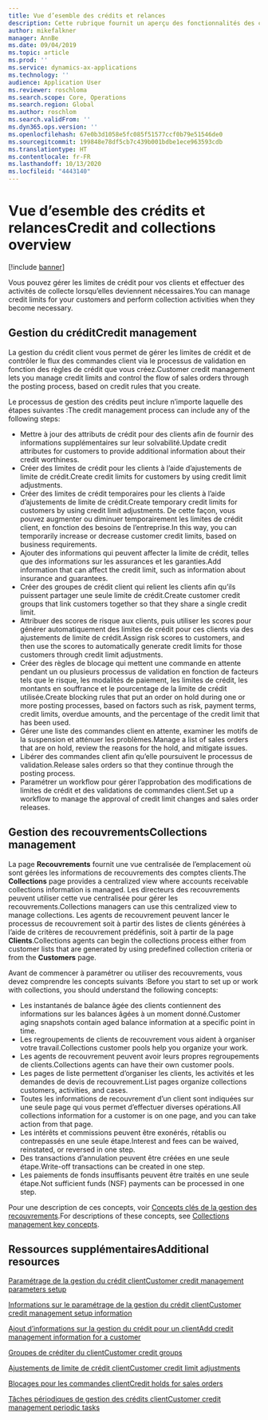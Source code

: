 ```yaml
---
title: Vue d’esemble des crédits et relances
description: Cette rubrique fournit un aperçu des fonctionnalités des crédits et des relances.
author: mikefalkner
manager: AnnBe
ms.date: 09/04/2019
ms.topic: article
ms.prod: ''
ms.service: dynamics-ax-applications
ms.technology: ''
audience: Application User
ms.reviewer: roschloma
ms.search.scope: Core, Operations
ms.search.region: Global
ms.author: roschlom
ms.search.validFrom: ''
ms.dyn365.ops.version: ''
ms.openlocfilehash: 67e0b3d1058e5fc085f51577ccf0b79e51546de0
ms.sourcegitcommit: 199848e78df5cb7c439b001bdbe1ece963593cdb
ms.translationtype: HT
ms.contentlocale: fr-FR
ms.lasthandoff: 10/13/2020
ms.locfileid: "4443140"
---
```

# <a name="credit-and-collections-overview"></a><span data-ttu-id="cb7c5-103">Vue d’esemble des crédits et relances</span><span class="sxs-lookup"><span data-stu-id="cb7c5-103">Credit and collections overview</span></span>

[!include [banner](../includes/banner.md)]

<span data-ttu-id="cb7c5-104">Vous pouvez gérer les limites de crédit pour vos clients et effectuer des activités de collecte lorsqu’elles deviennent nécessaires.</span><span class="sxs-lookup"><span data-stu-id="cb7c5-104">You can manage credit limits for your customers and perform collection activities when they become necessary.</span></span>

## <a name="credit-management"></a><span data-ttu-id="cb7c5-105">Gestion du crédit</span><span class="sxs-lookup"><span data-stu-id="cb7c5-105">Credit management</span></span>

<span data-ttu-id="cb7c5-106">La gestion du crédit client vous permet de gérer les limites de crédit et de contrôler le flux des commandes client via le processus de validation en fonction des règles de crédit que vous créez.</span><span class="sxs-lookup"><span data-stu-id="cb7c5-106">Customer credit management lets you manage credit limits and control the flow of sales orders through the posting process, based on credit rules that you create.</span></span>

<span data-ttu-id="cb7c5-107">Le processus de gestion des crédits peut inclure n’importe laquelle des étapes suivantes :</span><span class="sxs-lookup"><span data-stu-id="cb7c5-107">The credit management process can include any of the following steps:</span></span>

- <span data-ttu-id="cb7c5-108">Mettre à jour des attributs de crédit pour des clients afin de fournir des informations supplémentaires sur leur solvabilité.</span><span class="sxs-lookup"><span data-stu-id="cb7c5-108">Update credit attributes for customers to provide additional information about their credit worthiness.</span></span>
- <span data-ttu-id="cb7c5-109">Créer des limites de crédit pour les clients à l’aide d’ajustements de limite de crédit.</span><span class="sxs-lookup"><span data-stu-id="cb7c5-109">Create credit limits for customers by using credit limit adjustments.</span></span>
- <span data-ttu-id="cb7c5-110">Créer des limites de crédit temporaires pour les clients à l’aide d’ajustements de limite de crédit.</span><span class="sxs-lookup"><span data-stu-id="cb7c5-110">Create temporary credit limits for customers by using credit limit adjustments.</span></span> <span data-ttu-id="cb7c5-111">De cette façon, vous pouvez augmenter ou diminuer temporairement les limites de crédit client, en fonction des besoins de l’entreprise.</span><span class="sxs-lookup"><span data-stu-id="cb7c5-111">In this way, you can temporarily increase or decrease customer credit limits, based on business requirements.</span></span>
- <span data-ttu-id="cb7c5-112">Ajouter des informations qui peuvent affecter la limite de crédit, telles que des informations sur les assurances et les garanties.</span><span class="sxs-lookup"><span data-stu-id="cb7c5-112">Add information that can affect the credit limit, such as information about insurance and guarantees.</span></span>
- <span data-ttu-id="cb7c5-113">Créer des groupes de crédit client qui relient les clients afin qu’ils puissent partager une seule limite de crédit.</span><span class="sxs-lookup"><span data-stu-id="cb7c5-113">Create customer credit groups that link customers together so that they share a single credit limit.</span></span>
- <span data-ttu-id="cb7c5-114">Attribuer des scores de risque aux clients, puis utiliser les scores pour générer automatiquement des limites de crédit pour ces clients via des ajustements de limite de crédit.</span><span class="sxs-lookup"><span data-stu-id="cb7c5-114">Assign risk scores to customers, and then use the scores to automatically generate credit limits for those customers through credit limit adjustments.</span></span>
- <span data-ttu-id="cb7c5-115">Créer des règles de blocage qui mettent une commande en attente pendant un ou plusieurs processus de validation en fonction de facteurs tels que le risque, les modalités de paiement, les limites de crédit, les montants en souffrance et le pourcentage de la limite de crédit utilisée.</span><span class="sxs-lookup"><span data-stu-id="cb7c5-115">Create blocking rules that put an order on hold during one or more posting processes, based on factors such as risk, payment terms, credit limits, overdue amounts, and the percentage of the credit limit that has been used.</span></span>
- <span data-ttu-id="cb7c5-116">Gérer une liste des commandes client en attente, examiner les motifs de la suspension et atténuer les problèmes.</span><span class="sxs-lookup"><span data-stu-id="cb7c5-116">Manage a list of sales orders that are on hold, review the reasons for the hold, and mitigate issues.</span></span>
- <span data-ttu-id="cb7c5-117">Libérer des commandes client afin qu’elle poursuivent le processus de validation.</span><span class="sxs-lookup"><span data-stu-id="cb7c5-117">Release sales orders so that they continue through the posting process.</span></span>
- <span data-ttu-id="cb7c5-118">Paramétrer un workflow pour gérer l’approbation des modifications de limites de crédit et des validations de commandes client.</span><span class="sxs-lookup"><span data-stu-id="cb7c5-118">Set up a workflow to manage the approval of credit limit changes and sales order releases.</span></span>

## <a name="collections-management"></a><span data-ttu-id="cb7c5-119">Gestion des recouvrements</span><span class="sxs-lookup"><span data-stu-id="cb7c5-119">Collections management</span></span>

<span data-ttu-id="cb7c5-120">La page **Recouvrements** fournit une vue centralisée de l’emplacement où sont gérées les informations de recouvrements des comptes clients.</span><span class="sxs-lookup"><span data-stu-id="cb7c5-120">The **Collections** page provides a centralized view where accounts receivable collections information is managed.</span></span> <span data-ttu-id="cb7c5-121">Les directeurs des recouvrements peuvent utiliser cette vue centralisée pour gérer les recouvrements.</span><span class="sxs-lookup"><span data-stu-id="cb7c5-121">Collections managers can use this centralized view to manage collections.</span></span> <span data-ttu-id="cb7c5-122">Les agents de recouvrement peuvent lancer le processus de recouvrement soit à partir des listes de clients générées à l’aide de critères de recouvrement prédéfinis, soit à partir de la page **Clients**.</span><span class="sxs-lookup"><span data-stu-id="cb7c5-122">Collections agents can begin the collections process either from customer lists that are generated by using predefined collection criteria or from the **Customers** page.</span></span>

<span data-ttu-id="cb7c5-123">Avant de commencer à paramétrer ou utiliser des recouvrements, vous devez comprendre les concepts suivants :</span><span class="sxs-lookup"><span data-stu-id="cb7c5-123">Before you start to set up or work with collections, you should understand the following concepts:</span></span>

- <span data-ttu-id="cb7c5-124">Les instantanés de balance âgée des clients contiennent des informations sur les balances âgées à un moment donné.</span><span class="sxs-lookup"><span data-stu-id="cb7c5-124">Customer aging snapshots contain aged balance information at a specific point in time.</span></span>
- <span data-ttu-id="cb7c5-125">Les regroupements de clients de recouvrement vous aident à organiser votre travail.</span><span class="sxs-lookup"><span data-stu-id="cb7c5-125">Collections customer pools help you organize your work.</span></span>
- <span data-ttu-id="cb7c5-126">Les agents de recouvrement peuvent avoir leurs propres regroupements de clients.</span><span class="sxs-lookup"><span data-stu-id="cb7c5-126">Collections agents can have their own customer pools.</span></span>
- <span data-ttu-id="cb7c5-127">Les pages de liste permettent d’organiser les clients, les activités et les demandes de devis de recouvrement.</span><span class="sxs-lookup"><span data-stu-id="cb7c5-127">List pages organize collections customers, activities, and cases.</span></span>
- <span data-ttu-id="cb7c5-128">Toutes les informations de recouvrement d’un client sont indiquées sur une seule page qui vous permet d’effectuer diverses opérations.</span><span class="sxs-lookup"><span data-stu-id="cb7c5-128">All collections information for a customer is on one page, and you can take action from that page.</span></span>
- <span data-ttu-id="cb7c5-129">Les intérêts et commissions peuvent être exonérés, rétablis ou contrepassés en une seule étape.</span><span class="sxs-lookup"><span data-stu-id="cb7c5-129">Interest and fees can be waived, reinstated, or reversed in one step.</span></span>
- <span data-ttu-id="cb7c5-130">Des transactions d’annulation peuvent être créées en une seule étape.</span><span class="sxs-lookup"><span data-stu-id="cb7c5-130">Write-off transactions can be created in one step.</span></span>
- <span data-ttu-id="cb7c5-131">Les paiements de fonds insuffisants peuvent être traités en une seule étape.</span><span class="sxs-lookup"><span data-stu-id="cb7c5-131">Not sufficient funds (NSF) payments can be processed in one step.</span></span>

<span data-ttu-id="cb7c5-132">Pour une description de ces concepts, voir [Concepts clés de la gestion des recouvrements](./cm-collections-concepts.md).</span><span class="sxs-lookup"><span data-stu-id="cb7c5-132">For descriptions of these concepts, see [Collections management key concepts](./cm-collections-concepts.md).</span></span>

## <a name="additional-resources"></a><span data-ttu-id="cb7c5-133">Ressources supplémentaires</span><span class="sxs-lookup"><span data-stu-id="cb7c5-133">Additional resources</span></span>

[<span data-ttu-id="cb7c5-134">Paramétrage de la gestion du crédit client</span><span class="sxs-lookup"><span data-stu-id="cb7c5-134">Customer credit management parameters setup</span></span>](./cm-credit-mgmt-setup.md)

[<span data-ttu-id="cb7c5-135">Informations sur le paramétrage de la gestion du crédit client</span><span class="sxs-lookup"><span data-stu-id="cb7c5-135">Customer credit management setup information</span></span>](./cm-setup-information.md)

[<span data-ttu-id="cb7c5-136">Ajout d’informations sur la gestion du crédit pour un client</span><span class="sxs-lookup"><span data-stu-id="cb7c5-136">Add credit management information for a customer</span></span>](./cm-add-credit-mgmt-information-customer.md)

[<span data-ttu-id="cb7c5-137">Groupes de créditer du client</span><span class="sxs-lookup"><span data-stu-id="cb7c5-137">Customer credit groups</span></span>](./cm-customer-credit-groups.md)

[<span data-ttu-id="cb7c5-138">Ajustements de limite de crédit client</span><span class="sxs-lookup"><span data-stu-id="cb7c5-138">Customer credit limit adjustments</span></span>](./cm-credit-limit-adjustments.md)

[<span data-ttu-id="cb7c5-139">Blocages pour les commandes client</span><span class="sxs-lookup"><span data-stu-id="cb7c5-139">Credit holds for sales orders</span></span>](./cm-sales-order-credit-holds.md)

[<span data-ttu-id="cb7c5-140">Tâches périodiques de gestion des crédits client</span><span class="sxs-lookup"><span data-stu-id="cb7c5-140">Customer credit management periodic tasks</span></span>](./cm-periodic-tasks.md)

